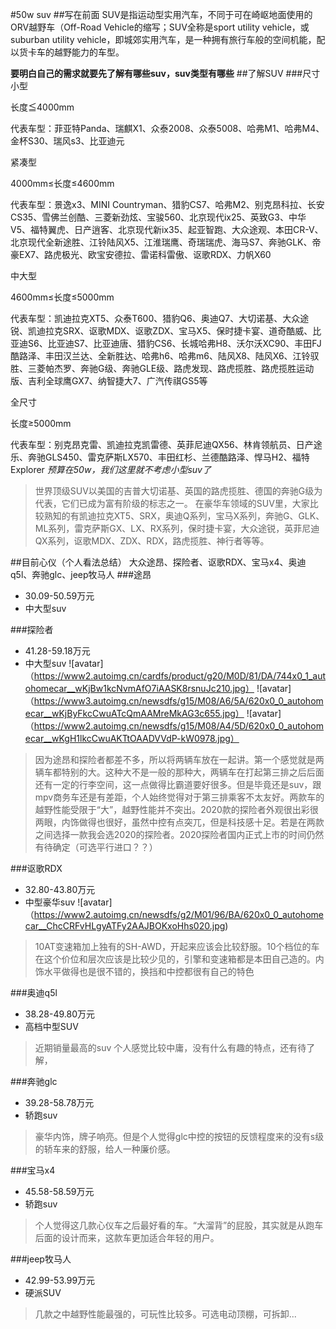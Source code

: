 #50w suv
##写在前面
SUV是指运动型实用汽车，不同于可在崎岖地面使用的ORV越野车（Off-Road Vehicle的缩写；SUV全称是sport utility vehicle，或suburban utility vehicle，即城郊实用汽车，是一种拥有旅行车般的空间机能，配以货卡车的越野能力的车型。

**要明白自己的需求就要先了解有哪些suv，suv类型有哪些**
##了解SUV
###尺寸
小型

长度≦4000mm

代表车型：菲亚特Panda、瑞麒X1、众泰2008、众泰5008、哈弗M1、哈弗M4、金杯S30、瑞风s3、比亚迪元

紧凑型

4000mm≤长度≤4600mm

代表车型：景逸x3、MINI Countryman、猎豹CS7、哈弗M2、别克昂科拉、长安CS35、雪佛兰创酷、三菱新劲炫、宝骏560、北京现代ix25、英致G3、中华V5、福特翼虎、日产逍客、北京现代新ix35、起亚智跑、大众途观、本田CR-V、北京现代全新途胜、江铃陆风X5、江淮瑞鹰、奇瑞瑞虎、海马S7、奔驰GLK、帝豪EX7、路虎极光、欧宝安德拉、雷诺科雷傲、讴歌RDX、力帆X60

中大型

4600mm≤长度≤5000mm

代表车型：凯迪拉克XT5、众泰T600、猎豹Q6、奥迪Q7、大切诺基、大众途锐、凯迪拉克SRX、讴歌MDX、讴歌ZDX、宝马X5、保时捷卡宴、道奇酷威、比亚迪S6、比亚迪S7、比亚迪唐、猎豹CS6、长城哈弗H8、沃尔沃XC90、丰田FJ酷路泽、丰田汉兰达、全新胜达、哈弗h6、哈弗m6、陆风X8、陆风X6、江铃驭胜、三菱帕杰罗、奔驰G级、奔驰GLE级、路虎发现、路虎揽胜、路虎揽胜运动版、吉利全球鹰GX7、纳智捷大7、广汽传祺GS5等

全尺寸

长度≥5000mm

代表车型：别克昂克雷、凯迪拉克凯雷德、英菲尼迪QX56、林肯领航员、日产途乐、奔驰GLS450、雷克萨斯LX570、丰田红杉、兰德酷路泽、悍马H2、福特Explorer
*预算在50w，我们这里就不考虑小型suv了*
>世界顶级SUV以美国的吉普大切诺基、英国的路虎揽胜、德国的奔驰G级为代表，它们已成为富有阶级的标志之一。
在豪华车领域的SUV里，大家比较熟知的有凯迪拉克XT5、SRX，奥迪Q系列，宝马X系列，奔驰G、GLK、ML系列，雷克萨斯GX、LX、RX系列，保时捷卡宴，大众途锐，英菲尼迪QX系列，讴歌MDX、ZDX、RDX，路虎揽胜、神行者等等。

##目前心仪（个人看法总结）
大众途昂、探险者、讴歌RDX、宝马x4、奥迪q5l、奔驰glc、jeep牧马人
###途昂
- 30.09-50.59万元
- 中大型suv

###探险者
- 41.28-59.18万元
- 中大型suv
![avatar]（https://www2.autoimg.cn/cardfs/product/g20/M0D/81/DA/744x0_1_autohomecar__wKjBw1kcNvmAfO7iAASK8rsnuJc210.jpg）
![avatar]（https://www3.autoimg.cn/newsdfs/g15/M08/A6/5A/620x0_0_autohomecar__wKjByFkcCwuATcQmAAMreMkAG3c655.jpg）
![avatar]（https://www2.autoimg.cn/newsdfs/g15/M08/A4/5D/620x0_0_autohomecar__wKgH1lkcCwuAKTtOAADVVdP-kW0978.jpg）
>因为途昂和探险者都差不多，所以将两辆车放在一起讲。第一个感觉就是两辆车都特别的大。这种大不是一般的那种大，两辆车在打起第三排之后后面还有一定的行李空间，这一点做得比霸道要好很多。但是毕竟还是suv，跟mpv商务车还是有差距，个人始终觉得对于第三排乘客不太友好。两款车的越野性能受限于“大”，越野性能并不突出。2020款的探险者外观很出彩很两眼，内饰做得也很好，虽然中控有点突兀，但是科技感十足。若是在两款之间选择一款我会选2020的探险者。2020探险者国内正式上市的时间仍然有待确定（可选平行进口？？）

###讴歌RDX
- 32.80-43.80万元
- 中型豪华suv
![avatar]（https://www2.autoimg.cn/newsdfs/g2/M01/96/BA/620x0_0_autohomecar__ChcCRFvHLgyATFy2AAJBOKxoHhs020.jpg)
>10AT变速箱加上独有的SH-AWD，开起来应该会比较舒服。10个档位的车在这个价位和层次应该是比较少见的，引擎和变速箱都是本田自己造的。内饰水平做得也是很不错的，换挡和中控都很有自己的特色

###奥迪q5l
- 38.28-49.80万元
- 高档中型SUV
>近期销量最高的suv
个人感觉比较中庸，没有什么有趣的特点，还有待了解，

###奔驰glc
- 39.28-58.78万元
- 轿跑suv
>豪华内饰，牌子响亮。但是个人觉得glc中控的按钮的反馈程度来的没有s级的轿车来的舒服，给人一种廉价感。

###宝马x4
- 45.58-58.59万元
- 轿跑suv
>个人觉得这几款心仪车之后最好看的车。“大溜背”的屁股，其实就是从跑车后面的设计而来，这款车更加适合年轻的用户。

###jeep牧马人
- 42.99-53.99万元
- 硬派SUV
>几款之中越野性能最强的，可玩性比较多。可选电动顶棚，可拆卸...

